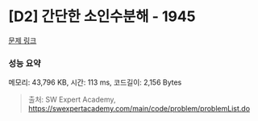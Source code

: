 # [D2] 간단한 소인수분해 - 1945 

[문제 링크](https://swexpertacademy.com/main/code/problem/problemDetail.do?contestProbId=AV5Pl0Q6ANQDFAUq) 

### 성능 요약

메모리: 43,796 KB, 시간: 113 ms, 코드길이: 2,156 Bytes



> 출처: SW Expert Academy, https://swexpertacademy.com/main/code/problem/problemList.do